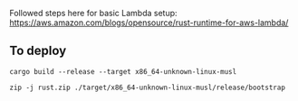 Followed steps here for basic Lambda setup: https://aws.amazon.com/blogs/opensource/rust-runtime-for-aws-lambda/

## To deploy

    cargo build --release --target x86_64-unknown-linux-musl

    zip -j rust.zip ./target/x86_64-unknown-linux-musl/release/bootstrap